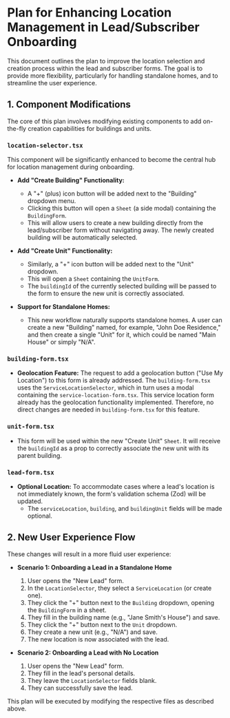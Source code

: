 # Plan for Enhancing Location Management in Lead/Subscriber Onboarding

This document outlines the plan to improve the location selection and creation process within the lead and subscriber forms. The goal is to provide more flexibility, particularly for handling standalone homes, and to streamline the user experience.

## 1. Component Modifications

The core of this plan involves modifying existing components to add on-the-fly creation capabilities for buildings and units.

### `location-selector.tsx`

This component will be significantly enhanced to become the central hub for location management during onboarding.

- **Add "Create Building" Functionality:**
  - A "+" (plus) icon button will be added next to the "Building" dropdown menu.
  - Clicking this button will open a `Sheet` (a side modal) containing the `BuildingForm`.
  - This will allow users to create a new building directly from the lead/subscriber form without navigating away. The newly created building will be automatically selected.

- **Add "Create Unit" Functionality:**
  - Similarly, a "+" icon button will be added next to the "Unit" dropdown.
  - This will open a `Sheet` containing the `UnitForm`.
  - The `buildingId` of the currently selected building will be passed to the form to ensure the new unit is correctly associated.

- **Support for Standalone Homes:**
  - This new workflow naturally supports standalone homes. A user can create a new "Building" named, for example, "John Doe Residence," and then create a single "Unit" for it, which could be named "Main House" or simply "N/A".

### `building-form.tsx`

- **Geolocation Feature:** The request to add a geolocation button ("Use My Location") to this form is already addressed. The `building-form.tsx` uses the `ServiceLocationSelector`, which in turn uses a modal containing the `service-location-form.tsx`. This service location form already has the geolocation functionality implemented. Therefore, no direct changes are needed in `building-form.tsx` for this feature.

### `unit-form.tsx`

- This form will be used within the new "Create Unit" `Sheet`. It will receive the `buildingId` as a prop to correctly associate the new unit with its parent building.

### `lead-form.tsx`

- **Optional Location:** To accommodate cases where a lead's location is not immediately known, the form's validation schema (Zod) will be updated.
  - The `serviceLocation`, `building`, and `buildingUnit` fields will be made optional.

## 2. New User Experience Flow

These changes will result in a more fluid user experience:

- **Scenario 1: Onboarding a Lead in a Standalone Home**
  1. User opens the "New Lead" form.
  2. In the `LocationSelector`, they select a `ServiceLocation` (or create one).
  3. They click the "+" button next to the `Building` dropdown, opening the `BuildingForm` in a sheet.
  4. They fill in the building name (e.g., "Jane Smith's House") and save.
  5. They click the "+" button next to the `Unit` dropdown.
  6. They create a new unit (e.g., "N/A") and save.
  7. The new location is now associated with the lead.

- **Scenario 2: Onboarding a Lead with No Location**
  1. User opens the "New Lead" form.
  2. They fill in the lead's personal details.
  3. They leave the `LocationSelector` fields blank.
  4. They can successfully save the lead.

This plan will be executed by modifying the respective files as described above.